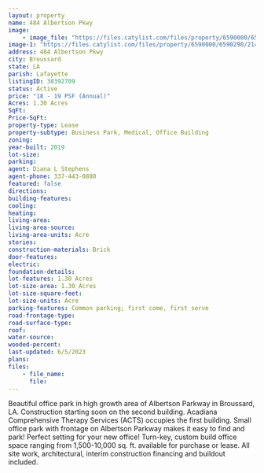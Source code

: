 ```yaml
---
layout: property
name: 484 Albertson Pkwy
image:
    - image_file: "https://files.catylist.com/files/property/6590000/6590290/raw_21504476_Broussard_Office_Park_Site_Plan.pdf"
image-1: "https://files.catylist.com/files/property/6590000/6590290/21403923_Broussard_Office_Rendering.jpg"
address: 484 Albertson Pkwy
city: Broussard
state: LA
parish: Lafayette
listingID: 30392709
status: Active
price: "18 - 19 PSF (Annual)"
Acres: 1.30 Acres
SqFt:
Price-SqFt:
property-type: Lease
property-subtype: Business Park, Medical, Office Building
zoning:
year-built: 2019
lot-size:
parking:
agent: Diana L Stephens
agent-phone: 337-443-0880
featured: false
directions:
building-features:
cooling:
heating:
living-area:
living-area-source:
living-area-units: Acre
stories:
construction-materials: Brick
door-features:
electric:
foundation-details:
lot-features: 1.30 Acres
lot-size-area: 1.30 Acres
lot-size-square-feet:
lot-size-units: Acre
parking-features: Common parking; first come, first serve
road-frontage-type:
road-surface-type:
roof:
water-source:
wooded-percent:
last-updated: 6/5/2023
plans:
files:
    - file_name:
      file:
---
```

Beautiful office park in high growth area of Albertson Parkway in Broussard, LA. Construction starting soon on the second building. Acadiana Comprehensive Therapy Services (ACTS) occupies the first building. Small office park with frontage on Albertson Parkway makes it easy to find and park! Perfect setting for your new office! Turn-key, custom build office space ranging from 1,500-10,000 sq. ft. available for purchase or lease. All site work, architectural, interim construction financing and buildout included.

